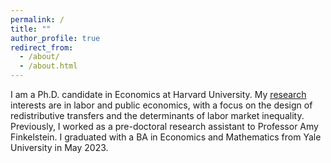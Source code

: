 ```yaml
---
permalink: /
title: ""
author_profile: true
redirect_from: 
  - /about/
  - /about.html
---
```


I am a Ph.D. candidate in Economics at Harvard University. My [research](https://rosakleinman.github.io/research/) interests are in labor and public economics, with a focus on the design of redistributive transfers and the determinants of labor market inequality. Previously, I worked as a pre-doctoral research assistant to Professor Amy Finkelstein. I graduated with a BA in Economics and Mathematics from Yale University in May 2023.


